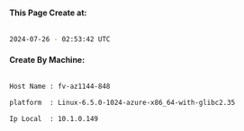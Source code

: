 
   
#### This Page Create at:

```bash

2024-07-26 - 02:53:42 UTC

```

#### Create By Machine:

```bash

Host Name : fv-az1144-848

platform  : Linux-6.5.0-1024-azure-x86_64-with-glibc2.35

Ip Local  : 10.1.0.149

```

